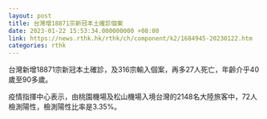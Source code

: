 ```yaml
---
layout: post
title: 台灣增18871宗新冠本土確診個案
date: 2023-01-22 15:53:34.000000000 +08:00
link: https://news.rthk.hk/rthk/ch/component/k2/1684945-20230122.htm
categories: rthk
---
```


台灣新增18871宗新冠本土確診，及316宗輸入個案，再多27人死亡，年齡介乎40歲至90多歲。

疫情指揮中心表示，由桃園機場及松山機場入境台灣的2148名大陸旅客中，72人檢測陽性，檢測陽性比率是3.35%。
